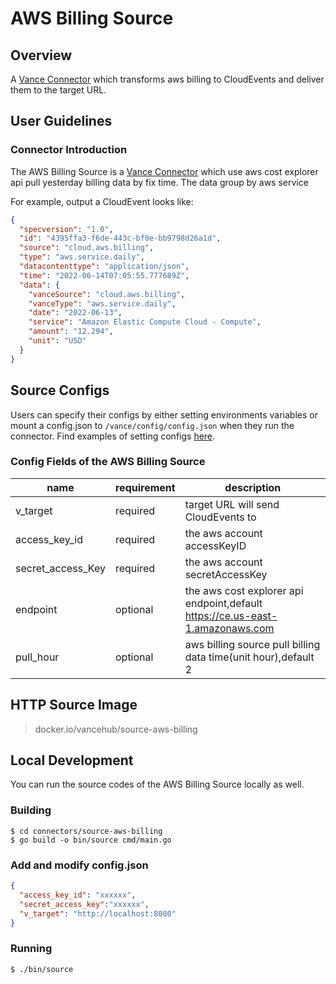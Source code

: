 # AWS Billing Source

## Overview

A [Vance Connector][vc] which transforms aws billing to CloudEvents and deliver them to the target URL.

## User Guidelines

### Connector Introduction

The AWS Billing Source is a [Vance Connector][vc] which use aws cost explorer api pull yesterday billing data by fix time. 
The data group by aws service

For example, output a CloudEvent looks like:

```json
{
  "specversion": "1.0",
  "id": "4395ffa3-f6de-443c-bf0e-bb9798d26a1d",
  "source": "cloud.aws.billing",
  "type": "aws.service.daily",
  "datacontenttype": "application/json",
  "time": "2022-06-14T07:05:55.777689Z",
  "data": {
    "vanceSource": "cloud.aws.billing",
    "vanceType": "aws.service.daily",
    "date": "2022-06-13",
    "service": "Amazon Elastic Compute Cloud - Compute",
    "amount": "12.294",
    "unit": "USD"
  }
}
```

## Source Configs

Users can specify their configs by either setting environments variables or mount a config.json to
`/vance/config/config.json` when they run the connector. Find examples of setting configs [here][config].

### Config Fields of the AWS Billing Source


| name              | requirement | description                                                                   |
|-------------------|-------------|-------------------------------------------------------------------------------|
| v_target          | required    | target URL will send CloudEvents to                                           |
| access_key_id     | required    | the aws account accessKeyID                                                   |
| secret_access_Key | required    | the aws account secretAccessKey                                               | 
| endpoint          | optional    | the aws cost explorer api endpoint,default https://ce.us-east-1.amazonaws.com |
| pull_hour         | optional    | aws billing source pull billing data time(unit hour),default 2                |


## HTTP Source Image

> docker.io/vancehub/source-aws-billing

## Local Development

You can run the source codes of the AWS Billing Source locally as well.

### Building

```shell
$ cd connectors/source-aws-billing
$ go build -o bin/source cmd/main.go
```

### Add and modify config.json

```json
{
  "access_key_id": "xxxxxx",
  "secret_access_key":"xxxxxx",
  "v_target": "http://localhost:8080"
}
```

### Running

```shell
$ ./bin/source
```

[vc]: https://github.com/linkall-labs/vance-docs/blob/main/docs/concept.md
[config]: https://github.com/linkall-labs/vance-docs/blob/main/docs/connector.md